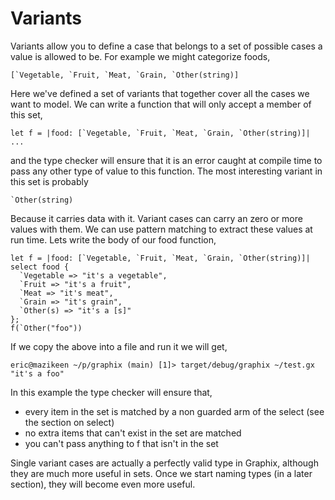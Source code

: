 # Variants

Variants allow you to define a case that belongs to a set of possible cases a
value is allowed to be. For example we might categorize foods,

```
[`Vegetable, `Fruit, `Meat, `Grain, `Other(string)]
```

Here we've defined a set of variants that together cover all the cases we want
to model. We can write a function that will only accept a member of this set,

```
let f = |food: [`Vegetable, `Fruit, `Meat, `Grain, `Other(string)]| ...
```

and the type checker will ensure that it is an error caught at compile time to
pass any other type of value to this function. The most interesting variant in this set is probably

```
`Other(string)
```

Because it carries data with it. Variant cases can carry an zero or more values
with them. We can use pattern matching to extract these values at run time. Lets
write the body of our food function,

```
let f = |food: [`Vegetable, `Fruit, `Meat, `Grain, `Other(string)]| select food {
  `Vegetable => "it's a vegetable",
  `Fruit => "it's a fruit",
  `Meat => "it's meat",
  `Grain => "it's grain",
  `Other(s) => "it's a [s]"
};
f(`Other("foo"))
```

If we copy the above into a file and run it we will get,

```
eric@mazikeen ~/p/graphix (main) [1]> target/debug/graphix ~/test.gx
"it's a foo"
```

In this example the type checker will ensure that,

- every item in the set is matched by a non guarded arm of the select (see the section on select)
- no extra items that can't exist in the set are matched
- you can't pass anything to f that isn't in the set

Single variant cases are actually a perfectly valid type in Graphix, although
they are much more useful in sets. Once we start naming types (in a later
section), they will become even more useful.
